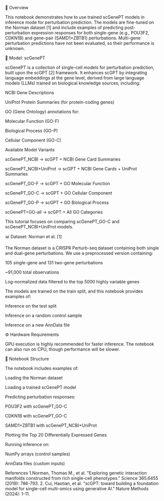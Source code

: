 🧠 Overview

This notebook demonstrates how to use trained scGenePT models in inference mode for perturbation prediction.
The models are fine-tuned on the Norman dataset [1] and include examples of predicting post-perturbation expression responses for both single-gene (e.g., POU3F2, CDKN1B) and gene-pair (SAMD1+ZBTB1) perturbations.
Multi-gene perturbation predictions have not been evaluated, so their performance is unknown.

🧬 Model: scGenePT

scGenePT is a collection of single-cell models for perturbation prediction, built upon the scGPT [2] framework.
It enhances scGPT by integrating language embeddings at the gene level, derived from large language models (LLMs) trained on biological knowledge sources, including:

NCBI Gene Descriptions

UniProt Protein Summaries (for protein-coding genes)

GO (Gene Ontology) annotations for:

Molecular Function (GO-F)

Biological Process (GO-P)

Cellular Component (GO-C)

Available Model Variants

scGenePT_NCBI → scGPT + NCBI Gene Card Summaries

scGenePT_NCBI+UniProt → scGPT + NCBI Gene Cards + UniProt Summaries

scGenePT_GO-F → scGPT + GO Molecular Function

scGenePT_GO-C → scGPT + GO Cellular Component

scGenePT_GO-P → scGPT + GO Biological Process

scGenePT+GO-all → scGPT + All GO Categories

This tutorial focuses on comparing scGenePT_GO-C and scGenePT_NCBI+UniProt models.

📊 Dataset: Norman et al. [1]

The Norman dataset is a CRISPR Perturb-seq dataset containing both single and dual-gene perturbations.
We use a preprocessed version containing:

105 single-gene and 131 two-gene perturbations

~91,000 total observations

Log-normalized data filtered to the top 5000 highly variable genes

The models are trained on the train split, and this notebook provides examples of:

Inference on the test split

Inference on a random control sample

Inference on a new AnnData file

⚙️ Hardware Requirements

GPU execution is highly recommended for faster inference.
The notebook can also run on CPU, though performance will be slower.

📘 Notebook Structure

The notebook includes examples of:

Loading the Norman dataset

Loading a trained scGenePT model

Predicting perturbation responses:

POU3F2 with scGenePT_GO-C

CDKN1B with scGenePT_GO-C

SAMD1+ZBTB1 with scGenePT_NCBI+UniProt

Plotting the Top 20 Differentially Expressed Genes

Running inference on:

NumPy arrays (control samples)

AnnData files (custom inputs)

References
1.Norman, Thomas M., et al. "Exploring genetic interaction manifolds constructed from rich single-cell phenotypes." Science 365.6455 (2019): 786-793.
2. Cui, Haotian, et al. "scGPT: toward building a foundation model for single-cell multi-omics using generative AI." Nature Methods (2024): 1-11.
